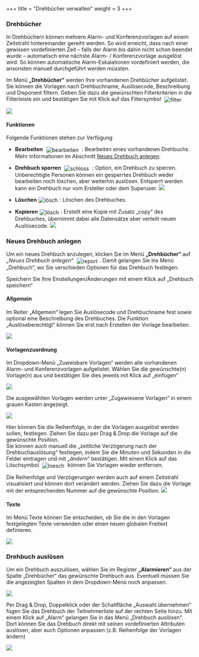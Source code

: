 +++
title = "Drehbücher verwalten"
weight = 3
+++






<a name="drehbuch"></a>
### Drehbücher



In Drehbüchern können mehrere Alarm- und Konferenzvorlagen auf einem
Zeitstrahl hintereinander gereiht werden. So wird erreicht, dass nach
einer gewissen vordefinierten Zeit – falls der Alarm bis dahin nicht
schon beendet wurde – automatisch eine nächste Alarm- / Konferenzvorlage
ausgelöst wird. So können automatische Alarm-Eskalationen vordefiniert
werden, die ansonsten manuell durchgeführt werden müssten.


Im Menü **„Drehbücher“** werden Ihre vorhandenen Drehbücher aufgelistet. Sie können die Vorlagen nach Drehbuchname, Auslösecode, 
Beschreibung und Disponent filtern. Geben Sie dazu die gewünschten Filterkriterien in die Filterleiste ein 
und bestätigen Sie mit Klick auf das Filtersymbol 
<img src="/img/filtersymbol.png" alt="filter" style='vertical-align:middle;display:inline;margin:0px 5px; '>

![](/img/mutieren_zusatzmodule_drehbuecher.png?classes=shadow)

<a name="funktionen"></a>
#### Funktionen

Folgende Funktionen stehen zur Verfügung

 - **Bearbeiten** <img src="/img/bearbeitungsicon.png" alt="bearbeiten" style='vertical-align:middle;display:inline;margin:0px 5px; '> : 
 Bearbeiten eines vorhandenen Drehbuchs. Mehr Informationen im Abschnitt [Neues Drehbuch anlegen](#neues_drehbuch_anlegen).
 
 - **Drehbuch sperren** <img src="/img/schlosssymbol.png" alt="schloss" style='vertical-align:middle;display:inline;margin:0px 5px; '> : 
 Option, ein Drehbuch zu sperren. Unberechtigte Personen können ein gesperrtes Drehbuch weder bearbeiten noch löschen, aber weiterhin auslösen. Entsperrt werden kann ein Drehbuch nur vom Ersteller oder dem Superuser.
 ![](/img/mutieren_zusatzmodule_drehbuecher_funktionen_sperren.png?classes=shdadow)
  
 - **Löschen**<img src="/img/loesch-icon.png" alt="lösch" style='vertical-align:middle;display:inline;margin:0px 5px; '>: Löschen des Drehbuches.
 
 - **Kopieren**<img src="/img/kopiersymbol.png" alt="lösch" style='vertical-align:middle;display:inline;margin:0px 5px; '>: Erstellt eine Kopie mit Zusatz „copy“ des Drehbuches, übernimmt dabei alle Datensätze aber verteilt neuen Auslösecode.
 ![](/img/mutieren_zusatzmodule_drehbuecher_funktionen_kopieren.png?classes=shadow)


 



<a name="neues_drehbuch_anlegen"></a>
### Neues Drehbuch anlegen

Um ein neues Drehbuch anzulegen, klicken Sie im Menü **„Drehbücher“** auf *„Neues Drehbuch anlegen“* <img src="/img/mutieren_zusatzmodule_drehbuecher_neues_drehbuch_anlegen.png" alt="report" style='vertical-align:middle;display:inline;margin:0px 5px; '>.
Damit gelangen Sie ins Menü „Drehbuch“, wo Sie verschieden Optionen für das Drehbuch festlegen.   
  
Speichern Sie Ihre Einstellungen/Änderungen mit einem Klick auf „Drehbuch speichern“


<a name="allgemein"></a>
#### Allgemein

Im Reiter „Allgemein“ legen Sie Auslösecode und Drehbuchname fest sowie optional eine Beschreibung des Drehbuches. 
Die Funktion „Auslöseberechtigt“ können Sie erst nach Erstellen der Vorlage bearbeiten. 

![](/img/mutieren_zusatzmodule_drehbuecher_allgemein.png?classes=shadow)


<a name="vorlagenzuordnung"></a>
#### Vorlagenzuordnung

Im Dropdown-Menü „Zuweisbare Vorlagen“ werden alle vorhandenen Alarm- und Konferenzvorlagen aufgelistet. Wählen Sie die gewünschte(n) Vorlage(n) aus und bestätigen Sie dies jeweils mit Klick auf „einfügen“

 
![](/img/mutieren_zusatzmodule_drehbuecher_vorlagenzuordnung1.png?classes=shadow)


Die ausgewählten Vorlagen werden unter „Zugewiesene Vorlagen“ in einem grauen Kasten angezeigt.


![](/img/mutieren_zusatzmodule_drehbuecher_vorlagenzuordnung2.png?width=800px&classes=shadow)

Hier können Sie die Reihenfolge, in der die Vorlagen ausgelöst werden sollen, festlegen. Ziehen Sie dazu per Drag & Drop die Vorlage auf die gewünschte Position.   
Sie können auch manuell die „zeitliche Verzögerung nach der Drehbuchauslösung“ festlegen, indem Sie die Minuten und Sekunden in die Felder eintragen und mit *„ändern“* bestätigen. Mit einem Klick auf das Löschsymbol
<img src="/img/loesch-icon.png" alt="loesch" style='vertical-align:middle;display:inline;margin:0px 5px; '>
können Sie Vorlagen wieder entfernen. 
  
Die Reihenfolge und Verzögerungen werden auch auf einem Zeitstrahl visualisiert und können dort verändert werden. Ziehen Sie dazu die Vorlage mit der entsprechenden Nummer auf die gewünschte Position. 
![](/img/mutieren_zusatzmodule_drehbuecher_vorlagenzuordnung3.png?classes=shadow)


<a name="texte"></a>
#### Texte

Im Menü Texte können Sie entscheiden, ob Sie die in den Vorlagen festgelegten Texte verwenden oder einen neuen globalen Freitext definieren.

![](/img/mutieren_zusatzmodule_drehbuecher_texte.png?classes=shadow)



<a name="drehbuch_ausloesen"></a>
### Drehbuch auslösen


Um ein Drehbuch auszulösen, wählen Sie im Register **„Alarmieren“** aus der Spalte „Drehbücher“ das gewünschte Drehbuch aus. Eventuell
müssen Sie die angezeigten Spalten in dem Dropdown-Menü noch anpassen. 

 ![](/img/mutieren_zusatzmodule_drehbuecher_dropdown.png?classes=shadow)
 
Per Drag & Drop, Doppelklick oder der Schaltfläche „Auswahl übernehmen“ fügen Sie das Drehbuch der Teilnehmerliste auf der rechten Seite hinzu.
Mit einem Klick auf „Alarm“ gelangen Sie in das Menü „Drehbuch auslösen“. Dort können Sie das Drehbuch direkt mit seinen vordefinierten Attributen auslösen, aber auch Optionen anpassen (z.B. Reihenfolge der Vorlagen ändern)

![](/img/mutieren_zusatzmodule_drehbuecher_ausloesen.png?width=800px&classes=shadow)



